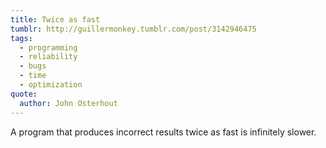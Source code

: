 ```yaml
---
title: Twice as fast
tumblr: http://guillermonkey.tumblr.com/post/3142946475
tags:
  - programming
  - reliability
  - bugs
  - time
  - optimization
quote:
  author: John Osterhout
---
```


A program that produces incorrect results twice as fast is infinitely slower.
